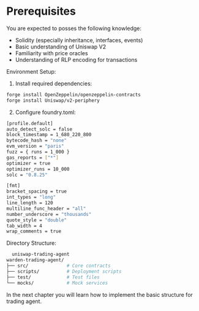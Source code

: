﻿---
sidebar_position: 2
---

# Prerequisites

You are expected to posses the following knowledge:

- Solidity (especially inheritance, interfaces, events)
- Basic understanding of Uniswap V2
- Familiarity with price oracles
- Understanding of RLP encoding for transactions

Environment Setup:

1. Install required dependencies:

```bash
forge install OpenZeppelin/openzeppelin-contracts
forge install Uniswap/v2-periphery
```

2. Configure foundry.toml:

```bash
[profile.default]
auto_detect_solc = false
block_timestamp = 1_680_220_800
bytecode_hash = "none"
evm_version = "paris"
fuzz = { runs = 1_000 }
gas_reports = ["*"]
optimizer = true
optimizer_runs = 10_000
solc = "0.8.25"

[fmt]
bracket_spacing = true
int_types = "long"
line_length = 120
multiline_func_header = "all"
number_underscore = "thousands"
quote_style = "double"
tab_width = 4
wrap_comments = true
```

Directory Structure:

```bash
  uniswap-trading-agent
warden-trading-agent/
├── src/              # Core contracts
├── scripts/          # Deployment scripts
├── test/             # Test files
└── mocks/            # Mock services
```

In the next chapter you will learn how to implement the basic structure for trading agent.
